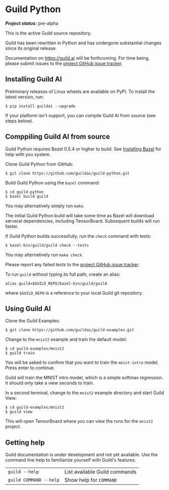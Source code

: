 # Guild Python

***Project status:*** pre-alpha

This is the active Guild source repository.

Guild has been rewritten in Python and has undergone substantial
changes since its original release.

Documentation on https://guild.ai will be forthcoming. For time being,
please submit issues to the [project GitHub issue
tracker](https://github.com/guildai/guild-python/issues).

## Installing Guild AI

Preliminary releases of Linux wheels are available on PyPI. To install
the latest version, run:

```
$ pip install guildai --upgrade
```

If your platform isn't support, you can compile Guild AI from source
(see steps below).

## Comppiling Guild AI from source

Guild Python requires Bazel 0.5.4 or higher to build. See [Installing
Bazel](https://docs.bazel.build/versions/master/install.html) for help
with you system.

Clone Guild Python from GitHub:

    $ git clone https://github.com/guildai/guild-python.git

Build Guild Python using the `bazel` command:

    $ cd guild-python
    $ bazel build guild

You may alternatively simply run `make`.

The initial Guild Python build will take some time as Bazel will
download serveral dependencies, including TensorBoard. Subsequent
builds will run faster.

If Guild Python builds successfully, run the `check` command with
tests:

    $ bazel-bin/guild/guild check --tests

You may alternatively run `make check`.

Please report any failed tests to the [project GitHub issue
tracker](https://github.com/guildai/guild-python/issues).

To run `guild` without typing its full path, create an alias:

```
alias guild=$GUILD_REPO/bazel-bin/guild/guild
```

where `$GUILD_REPO` is a reference to your local Guild git repository.

## Using Guild AI

Clone the Guild Examples:

```
$ git clone https://github.com/guildai/guild-examples.git

```

Change to the `mnist2` example and train the default model:

```
$ cd guild-examples/mnist2
$ guild train
```

You will be asked to confirm that you want to train the `mnist-intro`
model. Press enter to continue.

Guild will train the MNIST intro model, which is a simple softmax
regression. It should only take a view seconds to train.

In a second terminal, change to the `mnist2` example directory and
start Guild View:

```
$ cd guild-examples/mnist2
$ guild view
```

This will open TensorBoard where you can view the runs for the
`mnist2` project.

## Getting help

Guild documentation is under development and not yet available. Use
the command line help to familiarize yourself with Guild's features.

<table>
<tr>
  <td><code>guild --help</td>
  <td>List available Guild commands</td>
</tr>
<tr>
  <td><code>guild COMMAND --help</td>
  <td>Show help for <code>COMMAND</code></td>
</tr>
</table>

